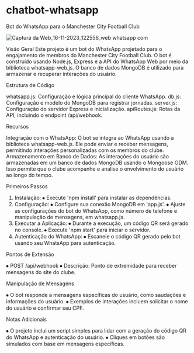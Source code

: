 # chatbot-whatsapp
Bot do WhatsApp para o Manchester City Football Club

 ![Captura da Web_16-11-2023_122556_web whatsapp com](https://github.com/Ruanrodrigs/chatbo-whatsapp/assets/113262643/c621e483-d07c-4c71-8319-a5218bdcc27d)

Visão Geral
Este projeto é um bot do WhatsApp projetado para o engajamento de membros do Manchester City Football Club. O bot é construído usando Node.js, Express e a API do WhatsApp Web por meio da biblioteca whatsapp-web.js. O banco de dados MongoDB é utilizado para armazenar e recuperar interações do usuário.

Estrutura de Código

whatsapp.js: Configuração e lógica principal do cliente WhatsApp.
db.js: Configuração e modelo do MongoDB para registrar jornadas.
server.js: Configuração do servidor Express e inicialização.
apiRoutes.js: Rotas da API, incluindo o endpoint /api/webhook.

Recursos

Integração com o WhatsApp: O bot se integra ao WhatsApp usando a biblioteca whatsapp-web.js. Ele pode enviar e receber mensagens, permitindo interações personalizadas com os membros do clube.
Armazenamento em Banco de Dados: As interações do usuário são armazenadas em um banco de dados MongoDB usando o Mongoose ODM. Isso permite que o clube acompanhe e analise o envolvimento do usuário ao longo do tempo.

Primeiros Passos

1. Instalação:
⦁	Execute 'npm install' para instalar as dependências.
2. Configuração:
⦁	Configure sua conexão MongoDB em 'app.js'.
⦁	Ajuste as configurações do bot do WhatsApp, como número de telefone e manipulação de mensagens, em whatsapp.js.
4. Executar a Aplicação:
⦁	Durante a execução, um código QR será gerado no console.
⦁	Execute 'npm start' para iniciar o servidor.
5. Autenticação do WhatsApp:
⦁	Escaneie o código QR gerado pelo bot usando seu WhatsApp para autenticação.

Pontos de Extensão

⦁	POST /api/webhook
⦁	Descrição: Ponto de extremidade para receber mensagens do site do clube.

Manipulação de Mensagens

⦁	O bot responde a mensagens específicas do usuário, como saudações e informações do usuário.
⦁	Exemplos de interações incluem solicitar o nome do usuário e confirmar seu CPF.

Notas Adicionais

⦁	O projeto inclui um script simples para lidar com a geração do código QR do WhatsApp e autenticação do usuário.
⦁	Cliques em botões são simulados com base em mensagens específicas.
